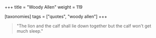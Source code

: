 +++
title = "Woody Allen"
weight = 119

[taxonomies]
tags = ["quotes", "woody allen"]
+++

> "The lion and the calf shall lie down together but the calf won't get much
> sleep."

